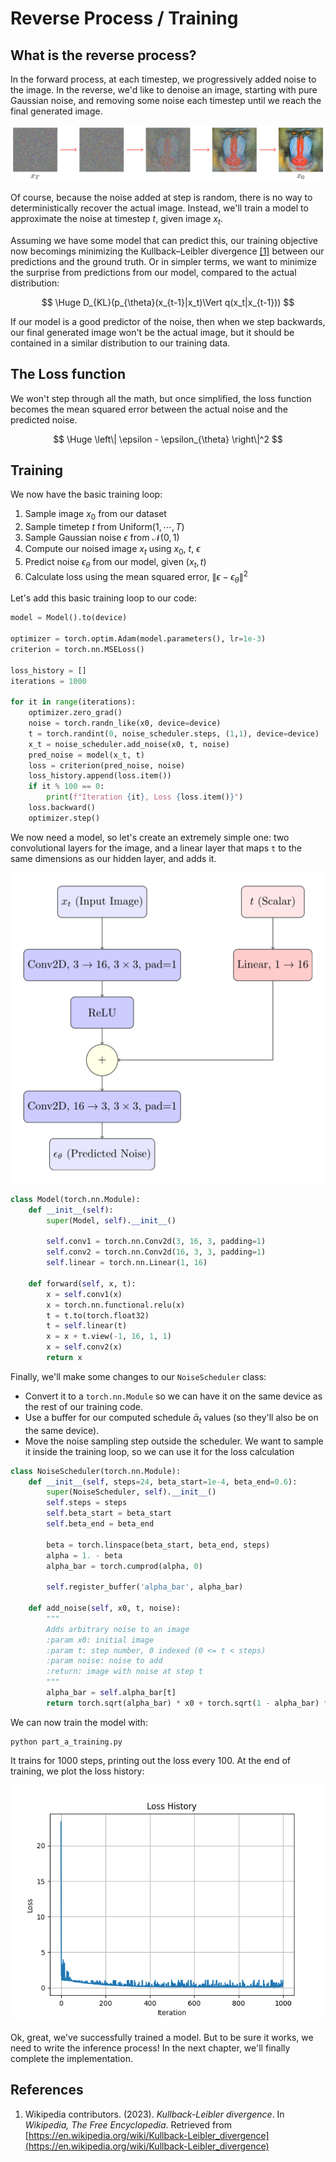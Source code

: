 # Reverse Process / Training

## What is the reverse process?

In the forward process, at each timestep, we progressively added noise to the image. In the reverse, we'd like to denoise an image, starting with pure Gaussian noise, and removing some noise each timestep until we reach the final generated image.

![](assets/mandrill-reverse-process.png)

Of course, because the noise added at step is random, there is no way to deterministically recover the actual image. Instead, we'll train a model to approximate the noise at timestep $t$, given image $x_t$.

Assuming we have some model that can predict this, our training objective now becomings minimizing the Kullback–Leibler divergence [[1]](wikipedia2023kullbackleiblerdivergence) between our predictions and the ground truth. Or in simpler terms, we want to minimize the surprise from predictions from our model, compared to the actual distribution:

$$
\Huge
D_{KL}(p_{\theta}(x_{t-1}|x_t)\Vert q(x_t|x_{t-1}))
$$

If our model is a good predictor of the noise, then when we step backwards, our final generated image won't be the actual image, but it should be contained in a similar distribution to our training data.

## The Loss function

We won't step through all the math, but once simplified, the loss function becomes the mean squared error between the actual noise and the predicted noise.

$$
\Huge
\left\| \epsilon - \epsilon_{\theta} \right\|^2
$$

## Training

We now have the basic training loop:

1. Sample image $x_0$ from our dataset
2. Sample timetep $t$ from Uniform$(1, \cdots, T)$
3. Sample Gaussian noise $\epsilon$ from $\mathcal{N}(0, 1)$
4. Compute our noised image $x_t$ using $x_0$, $t$, $\epsilon$
5. Predict noise $\epsilon_{\theta}$ from our model, given $(x_t, t)$
6. Calculate loss using the mean squared error, $\left\| \epsilon - \epsilon_{\theta} \right\|^2$

Let's add this basic training loop to our code:

```python
model = Model().to(device)

optimizer = torch.optim.Adam(model.parameters(), lr=1e-3)
criterion = torch.nn.MSELoss()

loss_history = []
iterations = 1000

for it in range(iterations):
    optimizer.zero_grad()
    noise = torch.randn_like(x0, device=device)
    t = torch.randint(0, noise_scheduler.steps, (1,1), device=device)
    x_t = noise_scheduler.add_noise(x0, t, noise)
    pred_noise = model(x_t, t)
    loss = criterion(pred_noise, noise)
    loss_history.append(loss.item())
    if it % 100 == 0:
        print(f"Iteration {it}, Loss {loss.item()}")
    loss.backward()
    optimizer.step()
```

We now need a model, so let's create an extremely simple one: two convolutional layers for the image, and a linear layer that maps `t` to the same dimensions as our hidden layer, and adds it.

![](assets/part-a-diagram-1.png)

```python
class Model(torch.nn.Module):
    def __init__(self):
        super(Model, self).__init__()

        self.conv1 = torch.nn.Conv2d(3, 16, 3, padding=1)
        self.conv2 = torch.nn.Conv2d(16, 3, 3, padding=1)
        self.linear = torch.nn.Linear(1, 16)

    def forward(self, x, t):
        x = self.conv1(x)
        x = torch.nn.functional.relu(x)
        t = t.to(torch.float32)
        t = self.linear(t)
        x = x + t.view(-1, 16, 1, 1)
        x = self.conv2(x)
        return x
```

Finally, we'll make some changes to our `NoiseScheduler` class:
* Convert it to a `torch.nn.Module` so we can have it on the same device as the rest of our training code.
* Use a buffer for our computed schedule $\bar{\alpha}_t$ values (so they'll also be on the same device).
* Move the noise sampling step outside the scheduler. We want to sample it inside the training loop, so we can use it for the loss calculation

```python
class NoiseScheduler(torch.nn.Module):
    def __init__(self, steps=24, beta_start=1e-4, beta_end=0.6):
        super(NoiseScheduler, self).__init__()
        self.steps = steps
        self.beta_start = beta_start
        self.beta_end = beta_end

        beta = torch.linspace(beta_start, beta_end, steps)
        alpha = 1. - beta
        alpha_bar = torch.cumprod(alpha, 0)

        self.register_buffer('alpha_bar', alpha_bar)

    def add_noise(self, x0, t, noise):
        """
        Adds arbitrary noise to an image
        :param x0: initial image
        :param t: step number, 0 indexed (0 <= t < steps)
        :param noise: noise to add
        :return: image with noise at step t
        """
        alpha_bar = self.alpha_bar[t]
        return torch.sqrt(alpha_bar) * x0 + torch.sqrt(1 - alpha_bar) * noise
```

We can now train the model with:

```
python part_a_training.py
```

It trains for 1000 steps, printing out the loss every 100.
At the end of training, we plot the loss history:


![](assets/part-a-loss_history.png)

Ok, great, we've successfully trained a model. But to be sure it works, we need to write the inference process! In the next chapter, we'll finally complete the implementation.

## References
1. <a id="wikipedia2023kullbackleiblerdivergence"></a>Wikipedia contributors. (2023). *Kullback-Leibler divergence*. In *Wikipedia, The Free Encyclopedia*. Retrieved from [https://en.wikipedia.org/wiki/Kullback-Leibler_divergence](https://en.wikipedia.org/wiki/Kullback-Leibler_divergence)
